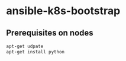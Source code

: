 # ansible-k8s-bootstrap

## Prerequisites on nodes

```bash
apt-get udpate
apt-get install python
```
